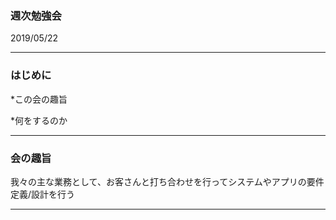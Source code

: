 ### 週次勉強会

2019/05/22

---

### はじめに

*この会の趣旨

*何をするのか

---

### 会の趣旨

我々の主な業務として、お客さんと打ち合わせを行ってシステムやアプリの要件定義/設計を行う

---

